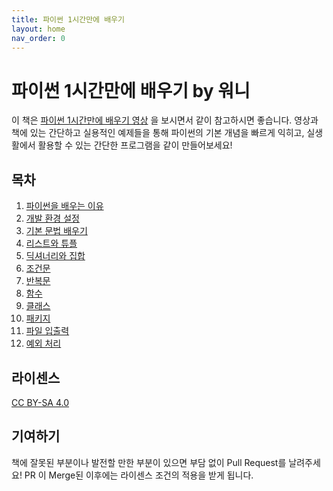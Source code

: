 ```yaml
---
title: 파이썬 1시간만에 배우기
layout: home
nav_order: 0
---
```


# 파이썬 1시간만에 배우기 by 워니

이 책은 [파이썬 1시간만에 배우기 영상](https://www.youtube.com/watch?v=Blc6DVtjyX8) 을 보시면서 같이 참고하시면 좋습니다. 영상과 책에 있는 간단하고 실용적인 예제들을 통해 파이썬의 기본 개념을 빠르게 익히고, 실생활에서 활용할 수 있는 간단한 프로그램을 같이 만들어보세요!

## 목차

1. [파이썬을 배우는 이유](/docs/파이썬을_배우는_이유)
2. [개발 환경 설정](/docs/개발_환경_설정)
3. [기본 문법 배우기](/docs/기본_문법)
4. [리스트와 튜플](/docs/리스트_튜플)
5. [딕셔너리와 집합](/docs/딕셔너리_집합)
6. [조건문](/docs/조건문)
7. [반복문](/docs/반복문)
8. [함수](/docs/함수)
9. [클래스](/docs/클래스)
10. [패키지](/docs/패키지)
11. [파일 입출력](/docs/파일_입출력)
12. [예외 처리](/docs/예외_처리)

## 라이센스

[CC BY-SA 4.0](https://creativecommons.org/licenses/by-sa/4.0/)

## 기여하기

책에 잘못된 부분이나 발전할 만한 부분이 있으면 부담 없이 Pull Request를 날려주세요! PR 이 Merge된 이후에는 라이센스 조건의 적용을 받게 됩니다.
